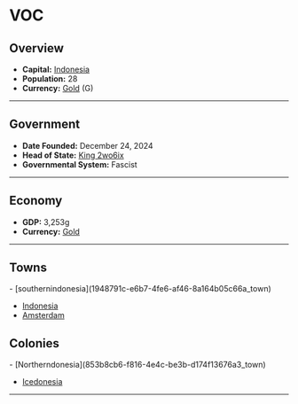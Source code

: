 <!--UNDEDITED FILE, remove this entire line if this file has been edited!-->
# <!--NAME-->VOC<!--NAME-->

## Overview

- **Capital:** <!--CAPITAL_LINK-->[Indonesia](77a27562-a406-491d-866c-7db9afd6a95d_town)<!--CAPITAL_LINK-->
- **Population:** <!--POPULATION-->28<!--POPULATION-->
- **Currency:** <!--CURRENCY_LINK-->[Gold](Gold_currency)<!--CURRENCY_LINK--> (<!--CURRENCY_ABV-->G<!--CURRENCY_ABV-->)

---

## Government

- **Date Founded:** <!--FOUNDED-->December 24, 2024<!--FOUNDED-->
- **Head of State:** <!--LEADER_TITLE_LINK-->[King 2wo6ix](2wo6ix_user)<!--LEADER_TITLE_LINK-->
- **Governmental System:** <!--GOVERNMENT-->Fascist<!--GOVERNMENT-->

---

## Economy

- **GDP:** <!--GDP-->3,253g<!--GDP-->
- **Currency:** <!--CURRENCY_LINK-->[Gold](Gold_currency)<!--CURRENCY_LINK-->

---

## Towns

<!--TOWNS-->- [southernindonesia](1948791c-e6b7-4fe6-af46-8a164b05c66a_town)
- [Indonesia](77a27562-a406-491d-866c-7db9afd6a95d_town)
- [Amsterdam](9f8dff2c-8b21-4cdb-8485-1af13117c4c4_town)<!--TOWNS-->

## Colonies

<!--COLONIES-->- [Northerndonesia](853b8cb6-f816-4e4c-be3b-d174f13676a3_town)
- [Icedonesia](8b12cd4f-5a80-4b8e-bff7-639649a39139_town)<!--COLONIES-->

---